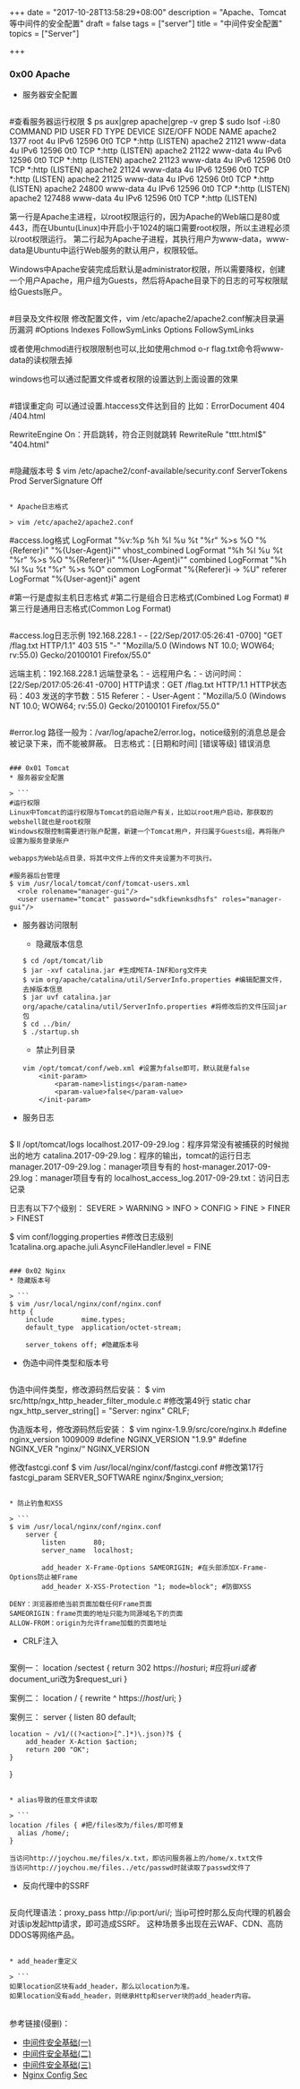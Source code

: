 +++
date = "2017-10-28T13:58:29+08:00"
description = "Apache、Tomcat等中间件的安全配置"
draft = false
tags = ["server"]
title = "中间件安全配置"
topics = ["Server"]

+++

### 0x00 Apache
* 服务器安全配置
 
> ```
#查看服务器运行权限
$ ps aux|grep apache|grep -v grep
$ sudo lsof -i:80
COMMAND    PID     USER   FD   TYPE DEVICE SIZE/OFF NODE NAME
apache2   1377     root    4u  IPv6  12596      0t0  TCP *:http (LISTEN)
apache2  21121 www-data    4u  IPv6  12596      0t0  TCP *:http (LISTEN)
apache2  21122 www-data    4u  IPv6  12596      0t0  TCP *:http (LISTEN)
apache2  21123 www-data    4u  IPv6  12596      0t0  TCP *:http (LISTEN)
apache2  21124 www-data    4u  IPv6  12596      0t0  TCP *:http (LISTEN)
apache2  21125 www-data    4u  IPv6  12596      0t0  TCP *:http (LISTEN)
apache2  24800 www-data    4u  IPv6  12596      0t0  TCP *:http (LISTEN)
apache2 127488 www-data    4u  IPv6  12596      0t0  TCP *:http (LISTEN)

第一行是Apache主进程，以root权限运行的，因为Apache的Web端口是80或443，而在Ubuntu(Linux)中开启小于1024的端口需要root权限，所以主进程必须以root权限运行。
第二行起为Apache子进程，其执行用户为www-data，www-data是Ubuntu中运行Web服务的默认用户，权限较低。

Windows中Apache安装完成后默认是administrator权限，所以需要降权，创建一个用户Apache，用户组为Guests，然后将Apache目录下的日志的可写权限赋给Guests账户。
```
```
#目录及文件权限
修改配置文件，vim /etc/apache2/apache2.conf解决目录遍历漏洞
#Options Indexes FollowSymLinks
Options FollowSymLinks

或者使用chmod进行权限限制也可以,比如使用chmod o-r flag.txt命令将www-data的读权限去掉

windows也可以通过配置文件或者权限的设置达到上面设置的效果
```
```
#错误重定向
可以通过设置.htaccess文件达到目的
比如：ErrorDocument 404 /404.html

RewriteEngine On：开启跳转，符合正则就跳转
RewriteRule "tttt\.html$"  "404.html"
```
```
#隐藏版本号
$ vim /etc/apache2/conf-available/security.conf
ServerTokens Prod
ServerSignature Off
```

* Apache日志格式

> vim /etc/apache2/apache2.conf
```
#access.log格式
LogFormat "%v:%p %h %l %u %t \"%r\" %>s %O \"%{Referer}i\" \"%{User-Agent}i\"" vhost_combined
LogFormat "%h %l %u %t \"%r\" %>s %O \"%{Referer}i\" \"%{User-Agent}i\"" combined
LogFormat "%h %l %u %t \"%r\" %>s %O" common
LogFormat "%{Referer}i -> %U" referer
LogFormat "%{User-agent}i" agent

#第一行是虚拟主机日志格式
#第二行是组合日志格式(Combined Log Format)
#第三行是通用日志格式(Common Log Format)
```
```
#access.log日志示例
192.168.228.1 - - [22/Sep/2017:05:26:41 -0700] "GET /flag.txt HTTP/1.1" 403 515 "-" "Mozilla/5.0 (Windows NT 10.0; WOW64; rv:55.0) Gecko/20100101 Firefox/55.0"

远端主机：192.168.228.1
远端登录名：-
远程用户名：-
访问时间：[22/Sep/2017:05:26:41 -0700]
HTTP请求：GET /flag.txt HTTP/1.1
HTTP状态码：403
发送的字节数：515
Referer：-
User-Agent："Mozilla/5.0 (Windows NT 10.0; WOW64; rv:55.0) Gecko/20100101 Firefox/55.0"
```
```
#error.log
路径一般为：/var/log/apache2/error.log，notice级别的消息总是会被记录下来，而不能被屏蔽。
日志格式：[日期和时间] [错误等级] 错误消息
```

### 0x01 Tomcat
* 服务器安全配置

> ```
#运行权限
Linux中Tomcat的运行权限与Tomcat的启动账户有关，比如以root用户启动，那获取的webshell就也是root权限
Windows权限控制需要进行账户配置，新建一个Tomcat用户，并归属于Guests组，再将账户设置为服务登录账户

webapps为Web站点目录，将其中文件上传的文件夹设置为不可执行。

#服务器后台管理
$ vim /usr/local/tomcat/conf/tomcat-users.xml
  <role rolename="manager-gui"/>
  <user username="tomcat" password="sdkfiewnksdhsfs" roles="manager-gui"/>
```

* 服务器访问限制
    * 隐藏版本信息
    ```
    $ cd /opt/tomcat/lib
    $ jar -xvf catalina.jar #生成META-INF和org文件夹
    $ vim org/apache/catalina/util/ServerInfo.properties #编辑配置文件，去掉版本信息
    $ jar uvf catalina.jar org/apache/catalina/util/ServerInfo.properties #将修改后的文件压回jar包
    $ cd ../bin/
    $ ./startup.sh
    ```

    * 禁止列目录
    ```
    vim /opt/tomcat/conf/web.xml #设置为false即可，默认就是false
        <init-param>
            <param-name>listings</param-name>
            <param-value>false</param-value>
        </init-param>
    ```

* 服务日志

> ```
$ ll /opt/tomcat/logs
localhost.2017-09-29.log：程序异常没有被捕获的时候抛出的地方
catalina.2017-09-29.log：程序的输出，tomcat的运行日志
manager.2017-09-29.log：manager项目专有的
host-manager.2017-09-29.log：manager项目专有的
localhost_access_log.2017-09-29.txt：访问日志记录

日志有以下7个级别：
SEVERE > WARNING > INFO > CONFIG > FINE > FINER > FINEST 

$ vim conf/logging.properties #修改日志级别
1catalina.org.apache.juli.AsyncFileHandler.level = FINE
```

### 0x02 Nginx
* 隐藏版本号

> ```
$ vim /usr/local/nginx/conf/nginx.conf
http {
    include       mime.types;
    default_type  application/octet-stream;

    server_tokens off; #隐藏版本号
```

* 伪造中间件类型和版本号

> ```
伪造中间件类型，修改源码然后安装：
$ vim src/http/ngx_http_header_filter_module.c #修改第49行
static char ngx_http_server_string[] = "Server: nginx" CRLF;

伪造版本号，修改源码然后安装：
$ vim nginx-1.9.9/src/core/nginx.h
#define nginx_version      1009009
#define NGINX_VERSION      "1.9.9"
#define NGINX_VER          "nginx/“ NGINX_VERSION

修改fastcgi.conf
$ vim /usr/local/nginx/conf/fastcgi.conf #修改第17行
fastcgi_param  SERVER_SOFTWARE    nginx/$nginx_version;
```

* 防止钓鱼和XSS

> ```
$ vim /usr/local/nginx/conf/nginx.conf
    server {
        listen       80;
        server_name  localhost;

        add_header X-Frame-Options SAMEORIGIN; #在头部添加X-Frame-Options防止被Frame
        add_header X-XSS-Protection "1; mode=block"; #防御XSS

DENY：浏览器拒绝当前页面加载任何Frame页面
SAMEORIGIN：frame页面的地址只能为同源域名下的页面
ALLOW-FROM：origin为允许frame加载的页面地址
```

* CRLF注入

> ```
案例一：
location /sectest {
  return 302 https://$host$uri; #应将$uri或者$document_uri改为$request_uri
}

案例二：
location / {
    rewrite ^ https://$host/$uri;
}

案例三：
server {
    listen 80 default;

    location ~ /v1/((?<action>[^.]*)\.json)?$ {
        add_header X-Action $action;
        return 200 "OK";
    }
}
```

* alias导致的任意文件读取

> ```
location /files { #把/files改为/files/即可修复
  alias /home/;
}

当访问http://joychou.me/files/x.txt，即访问服务器上的/home/x.txt文件
当访问http://joychou.me/files../etc/passwd时就读取了passwd文件了
```

* 反向代理中的SSRF

> ```
反向代理语法：proxy_pass http://ip:port/uri/;
当ip可控时那么反向代理的机器会对该ip发起http请求，即可造成SSRF。
这种场景多出现在云WAF、CDN、高防DDOS等网络产品。
```

* add_header重定义

> ```
如果location区块有add_header，那么以location为准。
如果location没有add_header，则继承Http和server块的add_header内容。
```

<br>
参考链接(侵删)：  

* [中间件安全基础(一)](http://mp.weixin.qq.com/s?__biz=MjM5MTYxNjQxOA==&mid=2652844866&idx=1&sn=7c1d2879e7ad5ef662cccf8fb7663846)
* [中间件安全基础(二)](http://mp.weixin.qq.com/s?__biz=MjM5MTYxNjQxOA==&mid=2652845014&idx=1&sn=c6221031b486bbe84de6986c67b76fbc)
* [中间件安全基础(三)](http://mp.weixin.qq.com/s/768Jx-lBShb-OsiMgg-48A)
* [Nginx Config Sec](http://mp.weixin.qq.com/s/QhB-PYpOik_PVdm3F7LIJw)


